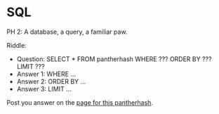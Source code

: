SQL
====

PH 2: A database, a query, a familiar paw.

Riddle:
* Question: SELECT * FROM pantherhash WHERE ??? ORDER BY ??? LIMIT ???
* Answer 1: WHERE ...
* Answer 2: ORDER BY ...
* Answer 3: LIMIT ...

Post you answer on the [page for this pantherhash](http://pantherhash.com/ph_2/ "SQL").


